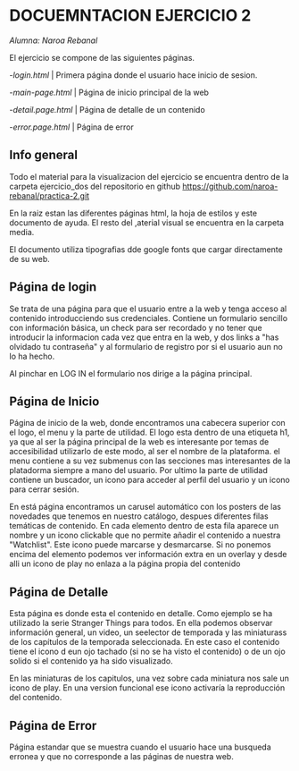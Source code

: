 # DOCUEMNTACION EJERCICIO 2

*Alumna: Naroa Rebanal*

El ejercicio se compone de las siguientes páginas.

-*login.html* | Primera página donde el usuario hace inicio de sesion.

-*main-page.html* | Página de inicio principal de la web

-*detail.page.html* | Página de detalle de un contenido

-*error.page.html* | Página de error



## Info general
Todo el material para la visualizacion del ejercicio se encuentra dentro de la carpeta ejercicio_dos del repositorio en github https://github.com/naroa-rebanal/practica-2.git

En la raiz estan las diferentes páginas html, la hoja de estilos y este documento de ayuda. El resto del ,aterial visual se encuentra en la carpeta media.

El documento utiliza tipografias dde google fonts que cargar directamente de su web.


## Página de login

Se trata de una página para que el usuario entre a la web y tenga acceso al contenido introducciendo sus credenciales. Contiene un formulario sencillo con información básica, un check para ser recordado y no tener que introducir la informacion cada vez que entra en la web, y dos links a "has olvidado tu contraseña" y al formulario de registro por si el usuario aun no lo ha hecho.

Al pinchar en LOG IN el formulario nos dirige a la página principal.


## Página de Inicio

Página de inicio de la web, donde encontramos una cabecera superior con el logo, el menu y la parte de utilidad.
El logo esta dentro de una etiqueta h1, ya que al ser la página principal de la web es interesante por temas de accesibilidad utilizarlo de este modo, al ser el nombre de la plataforma.
el menu contiene a su vez submenus con las secciones mas interesantes de la platadorma siempre a mano del usuario.
Por ultimo la parte de utilidad contiene un buscador, un icono para acceder al perfil del usuario y un icono para cerrar sesión.

En está página encontramos un carusel automático con los posters de las novedades que tenemos en nuestro catálogo, despues diferentes filas temáticas de contenido.
En cada elemento dentro de esta fila aparece un nombre y un icono clickable que no permite añadir el contenido a nuestra "Watchlist". Este icono puede marcarse y desmarcarse.
Si no ponemos encima del elemento podemos ver información extra en un overlay y desde alli un icono de play no enlaza a la página propia del contenido


## Página de Detalle

Esta página es donde esta el contenido en detalle. Como ejemplo se ha utilizado la serie Stranger Things para todos.
En ella podemos observar información general, un video, un seelector de temporada y las miniaturass de los capítulos de la temporada seleccionada.
En este caso el contenido tiene el icono d eun ojo tachado (si no se ha visto el contenido) o de un ojo solido si el contenido ya ha sido visualizado.

En las miniaturas de los capitulos, una vez sobre cada miniatura nos sale un icono de play. En una version funcional ese icono activaría la reproducción del contenido.

## Página de Error
Página estandar que se muestra cuando el usuario hace una busqueda erronea y que no corresponde a las páginas de nuestra web.

